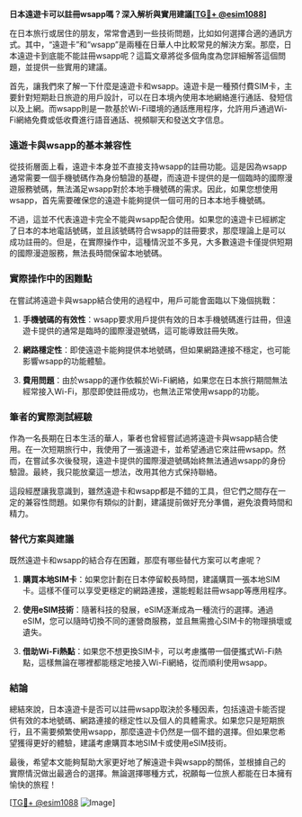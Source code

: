 **日本遠遊卡可以註冊wsapp嗎？深入解析與實用建議[[TG💪+ @esim1088](https://t.me/s/esim1088)]**

在日本旅行或居住的朋友，常常會遇到一些技術問題，比如如何選擇合適的通訊方式。其中，“遠遊卡”和“wsapp”是兩種在日華人中比較常見的解決方案。那麼，日本遠遊卡到底能不能註冊wsapp呢？這篇文章將從多個角度為您詳細解答這個問題，並提供一些實用的建議。

首先，讓我們來了解一下什麼是遠遊卡和wsapp。遠遊卡是一種預付費SIM卡，主要針對短期赴日旅遊的用戶設計，可以在日本境內使用本地網絡進行通話、發短信以及上網。而wsapp則是一款基於Wi-Fi環境的通話應用程序，允許用戶通過Wi-Fi網絡免費或低收費進行語音通話、視頻聊天和發送文字信息。

### 遠遊卡與wsapp的基本兼容性

從技術層面上看，遠遊卡本身並不直接支持wsapp的註冊功能。這是因為wsapp通常需要一個手機號碼作為身份驗證的基礎，而遠遊卡提供的是一個臨時的國際漫遊服務號碼，無法滿足wsapp對於本地手機號碼的需求。因此，如果您想使用wsapp，首先需要確保您的遠遊卡能夠提供一個可用的日本本地手機號碼。

不過，這並不代表遠遊卡完全不能與wsapp配合使用。如果您的遠遊卡已經綁定了日本的本地電話號碼，並且該號碼符合wsapp的註冊要求，那麼理論上是可以成功註冊的。但是，在實際操作中，這種情況並不多見，大多數遠遊卡僅提供短期的國際漫遊服務，無法長時間保留本地號碼。

### 實際操作中的困難點

在嘗試將遠遊卡與wsapp結合使用的過程中，用戶可能會面臨以下幾個挑戰：

1. **手機號碼的有效性**：wsapp要求用戶提供有效的日本手機號碼進行註冊，但遠遊卡提供的通常是臨時的國際漫遊號碼，這可能導致註冊失敗。
   
2. **網路穩定性**：即使遠遊卡能夠提供本地號碼，但如果網路連接不穩定，也可能影響wsapp的功能體驗。

3. **費用問題**：由於wsapp的運作依賴於Wi-Fi網絡，如果您在日本旅行期間無法經常接入Wi-Fi，那麼即使註冊成功，也無法正常使用wsapp的功能。

### 筆者的實際測試經驗

作為一名長期在日本生活的華人，筆者也曾經嘗試過將遠遊卡與wsapp結合使用。在一次短期旅行中，我使用了一張遠遊卡，並希望通過它來註冊wsapp。然而，在嘗試多次後發現，遠遊卡提供的國際漫遊號碼始終無法通過wsapp的身份驗證。最終，我只能放棄這一想法，改用其他方式保持聯絡。

這段經歷讓我意識到，雖然遠遊卡和wsapp都是不錯的工具，但它們之間存在一定的兼容性問題。如果你有類似的計劃，建議提前做好充分準備，避免浪費時間和精力。

### 替代方案與建議

既然遠遊卡和wsapp的結合存在困難，那麼有哪些替代方案可以考慮呢？

1. **購買本地SIM卡**：如果您計劃在日本停留較長時間，建議購買一張本地SIM卡。這樣不僅可以享受更穩定的網路連接，還能輕鬆註冊wsapp等應用程序。

2. **使用eSIM技術**：隨著科技的發展，eSIM逐漸成為一種流行的選擇。通過eSIM，您可以隨時切換不同的運營商服務，並且無需擔心SIM卡的物理損壞或遺失。

3. **借助Wi-Fi熱點**：如果您不想更換SIM卡，可以考慮攜帶一個便攜式Wi-Fi熱點，這樣無論在哪裡都能穩定地接入Wi-Fi網絡，從而順利使用wsapp。

### 結論

總結來說，日本遠遊卡是否可以註冊wsapp取決於多種因素，包括遠遊卡能否提供有效的本地號碼、網路連接的穩定性以及個人的具體需求。如果您只是短期旅行，且不需要頻繁使用wsapp，那麼遠遊卡仍然是一個不錯的選擇。但如果您希望獲得更好的體驗，建議考慮購買本地SIM卡或使用eSIM技術。

最後，希望本文能夠幫助大家更好地了解遠遊卡與wsapp的關係，並根據自己的實際情況做出最適合的選擇。無論選擇哪種方式，祝願每一位旅人都能在日本擁有愉快的旅程！

[[TG💪+ @esim1088](https://t.me/s/esim1088) ![Image](https://i.postimg.cc/4NQfJmqS/Snipaste-2025-05-13-00-14-12.png)]
